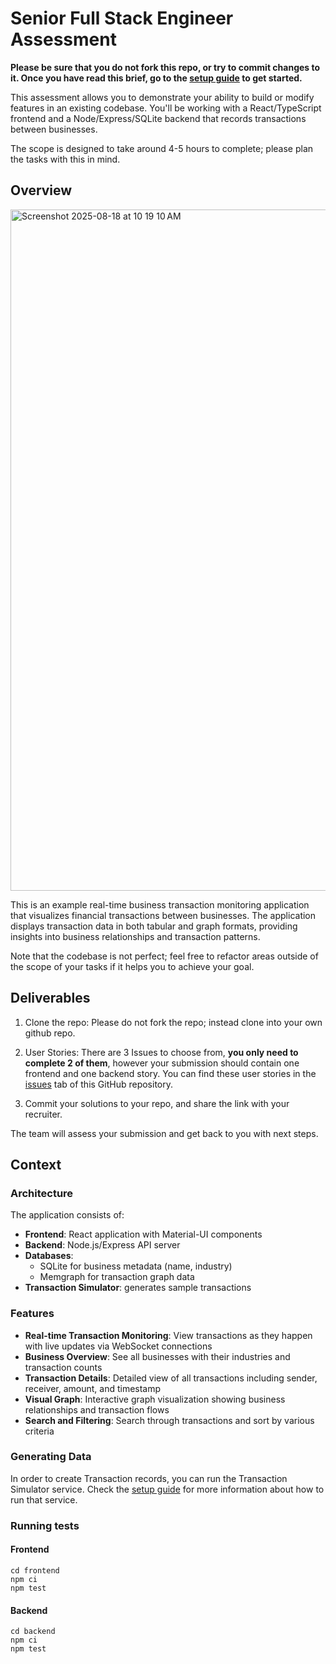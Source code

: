 # Senior Full Stack Engineer Assessment

**Please be sure that you do not fork this repo, or try to commit changes to it. Once you have read this brief, go to the [setup guide](SETUP.md) to get started.**

This assessment allows you to demonstrate your ability to build or modify features in an existing codebase. You'll be working with a React/TypeScript frontend and a Node/Express/SQLite backend that records transactions between businesses.

The scope is designed to take around 4-5 hours to complete; please plan the tasks with this in mind.

## Overview

<img width="1835" height="1090" alt="Screenshot 2025-08-18 at 10 19 10 AM" src="https://github.com/user-attachments/assets/9d59b97b-c8a5-441f-8c70-f85aa7b0f6ab" />

This is an example real-time business transaction monitoring application that visualizes financial transactions between businesses. The application displays transaction data in both tabular and graph formats, providing insights into business relationships and transaction patterns.

Note that the codebase is not perfect; feel free to refactor areas outside of the scope of your tasks if it helps you to achieve your goal.

## Deliverables

1. Clone the repo: Please do not fork the repo; instead clone into your own github repo.

2. User Stories: There are 3 Issues to choose from, **you only need to complete 2 of them**, however your submission should contain one frontend and one backend story. You can find these user stories in the [issues](https://github.com/sayari-puzzles/app-eng-mid-takehome/issues) tab of this GitHub repository.

3. Commit your solutions to your repo, and share the link with your recruiter.

The team will assess your submission and get back to you with next steps.

## Context

### Architecture

The application consists of:

- **Frontend**: React application with Material-UI components
- **Backend**: Node.js/Express API server
- **Databases**:
  - SQLite for business metadata (name, industry)
  - Memgraph for transaction graph data
- **Transaction Simulator**: generates sample transactions

### Features

- **Real-time Transaction Monitoring**: View transactions as they happen with live updates via WebSocket connections
- **Business Overview**: See all businesses with their industries and transaction counts
- **Transaction Details**: Detailed view of all transactions including sender, receiver, amount, and timestamp
- **Visual Graph**: Interactive graph visualization showing business relationships and transaction flows
- **Search and Filtering**: Search through transactions and sort by various criteria

### Generating Data

In order to create Transaction records, you can run the Transaction Simulator service. Check the [setup guide](SETUP.md) for more information about how to run that service.

### Running tests

#### Frontend

```
cd frontend
npm ci
npm test
```

#### Backend

```
cd backend
npm ci
npm test
```
